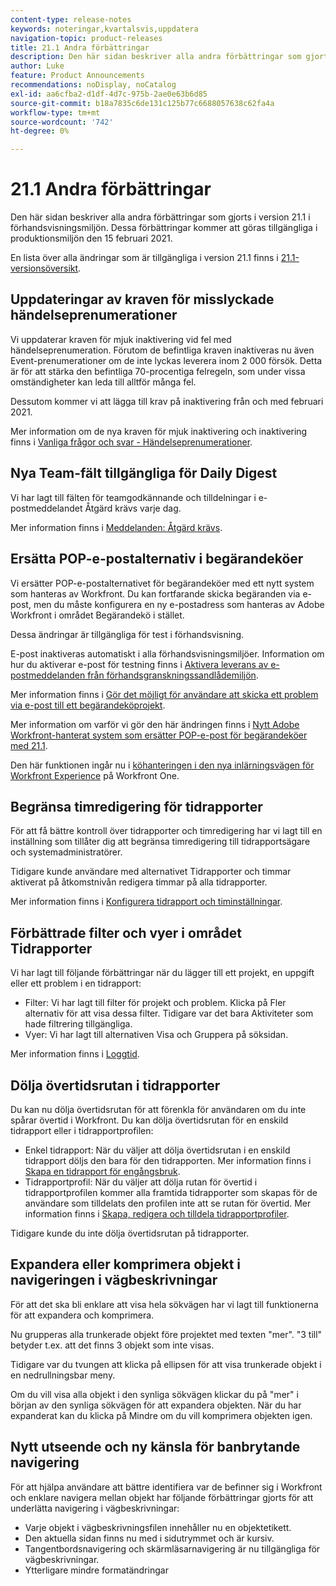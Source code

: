 ```yaml
---
content-type: release-notes
keywords: noteringar,kvartalsvis,uppdatera
navigation-topic: product-releases
title: 21.1 Andra förbättringar
description: Den här sidan beskriver alla andra förbättringar som gjorts i version 21.1 i förhandsvisningsmiljön. Dessa förbättringar kommer att göras tillgängliga i produktionsmiljön den 15 februari 2021.
author: Luke
feature: Product Announcements
recommendations: noDisplay, noCatalog
exl-id: aa6cfba2-d1df-4d7c-975b-2ae0e63b6d85
source-git-commit: b18a7835c6de131c125b77c6688057638c62fa4a
workflow-type: tm+mt
source-wordcount: '742'
ht-degree: 0%

---
```


# 21.1 Andra förbättringar

Den här sidan beskriver alla andra förbättringar som gjorts i version 21.1 i förhandsvisningsmiljön. Dessa förbättringar kommer att göras tillgängliga i produktionsmiljön den 15 februari 2021.

En lista över alla ändringar som är tillgängliga i version 21.1 finns i [21.1-versionsöversikt](../../../product-announcements/product-releases/21.1-release-activity/21-1-release-overview.md).

## Uppdateringar av kraven för misslyckade händelseprenumerationer

Vi uppdaterar kraven för mjuk inaktivering vid fel med händelseprenumeration. Förutom de befintliga kraven inaktiveras nu även Event-prenumerationer om de inte lyckas leverera inom 2 000 försök. Detta är för att stärka den befintliga 70-procentiga felregeln, som under vissa omständigheter kan leda till alltför många fel.

Dessutom kommer vi att lägga till krav på inaktivering från och med februari 2021.

Mer information om de nya kraven för mjuk inaktivering och inaktivering finns i [Vanliga frågor och svar - Händelseprenumerationer](../../../wf-api/general/event-subs-faq.md).

## Nya Team-fält tillgängliga för Daily Digest

Vi har lagt till fälten för teamgodkännande och tilldelningar i e-postmeddelandet Åtgärd krävs varje dag.

Mer information finns i [Meddelanden: Åtgärd krävs](../../../workfront-basics/using-notifications/notifications-action-needed.md).

## Ersätta POP-e-postalternativ i begärandeköer

Vi ersätter POP-e-postalternativet för begärandeköer med ett nytt system som hanteras av Workfront. Du kan fortfarande skicka begäranden via e-post, men du måste konfigurera en ny e-postadress som hanteras av Adobe Workfront i området Begärandekö i stället.

Dessa ändringar är tillgängliga för test i förhandsvisning.

E-post inaktiveras automatiskt i alla förhandsvisningsmiljöer. Information om hur du aktiverar e-post för testning finns i [Aktivera leverans av e-postmeddelanden från förhandsgranskningssandlådemiljön](../../../workfront-basics/using-notifications/enable-delivery-emails-from-preview-sandbox-environment.md).

Mer information finns i [Gör det möjligt för användare att skicka ett problem via e-post till ett begärandeköprojekt](/help/quicksilver/manage-work/requests/create-requests/enable-email-issues-into-projects.md).

Mer information om varför vi gör den här ändringen finns i [Nytt Adobe Workfront-hanterat system som ersätter POP-e-post för begärandeköer med 21.1](../../../product-announcements/announcements/announcement-archive/pop-removal-request-queue.md).

Den här funktionen ingår nu i [köhanteringen i den nya inlärningsvägen för Workfront Experience](https://experienceleague.adobe.com/en/docs/workfront-learn/tutorials-workfront/home) på Workfront One.

## Begränsa timredigering för tidrapporter

För att få bättre kontroll över tidrapporter och timredigering har vi lagt till en inställning som tillåter dig att begränsa timredigering till tidrapportsägare och systemadministratörer.

Tidigare kunde användare med alternativet Tidrapporter och timmar aktiverat på åtkomstnivån redigera timmar på alla tidrapporter.

Mer information finns i [Konfigurera tidrapport och timinställningar](../../../administration-and-setup/set-up-workfront/configure-timesheets-schedules/timesheet-and-hour-preferences.md).

## Förbättrade filter och vyer i området Tidrapporter

Vi har lagt till följande förbättringar när du lägger till ett projekt, en uppgift eller ett problem i en tidrapport:

* Filter: Vi har lagt till filter för projekt och problem. Klicka på Fler alternativ för att visa dessa filter. Tidigare var det bara Aktiviteter som hade filtrering tillgängliga.
* Vyer: Vi har lagt till alternativen Visa och Gruppera på söksidan.

Mer information finns i [Loggtid](../../../timesheets/create-and-manage-timesheets/log-time.md).

## Dölja övertidsrutan i tidrapporter

Du kan nu dölja övertidsrutan för att förenkla för användaren om du inte spårar övertid i Workfront. Du kan dölja övertidsrutan för en enskild tidrapport eller i tidrapportprofilen:

* Enkel tidrapport: När du väljer att dölja övertidsrutan i en enskild tidrapport döljs den bara för den tidrapporten. Mer information finns i [Skapa en tidrapport för engångsbruk](../../../timesheets/create-and-manage-timesheets/create-tmshts.md).
* Tidrapportprofil: När du väljer att dölja rutan för övertid i tidrapportprofilen kommer alla framtida tidrapporter som skapas för de användare som tilldelats den profilen inte att se rutan för övertid. Mer information finns i [Skapa, redigera och tilldela tidrapportprofiler](../../../timesheets/create-and-manage-timesheets/create-timesheet-profiles.md).

Tidigare kunde du inte dölja övertidsrutan på tidrapporter.

## Expandera eller komprimera objekt i navigeringen i vägbeskrivningar

För att det ska bli enklare att visa hela sökvägen har vi lagt till funktionerna för att expandera och komprimera.

Nu grupperas alla trunkerade objekt före projektet med texten &quot;mer&quot;. &quot;3 till&quot; betyder t.ex. att det finns 3 objekt som inte visas.

Tidigare var du tvungen att klicka på ellipsen för att visa trunkerade objekt i en nedrullningsbar meny.

Om du vill visa alla objekt i den synliga sökvägen klickar du på &quot;mer&quot; i början av den synliga sökvägen för att expandera objekten. När du har expanderat kan du klicka på Mindre om du vill komprimera objekten igen.

## Nytt utseende och ny känsla för banbrytande navigering

För att hjälpa användare att bättre identifiera var de befinner sig i Workfront och enklare navigera mellan objekt har följande förbättringar gjorts för att underlätta navigering i vägbeskrivningar:

* Varje objekt i vägbeskrivningsfilen innehåller nu en objektetikett.
* Den aktuella sidan finns nu med i sidutrymmet och är kursiv.
* Tangentbordsnavigering och skärmläsarnavigering är nu tillgängliga för vägbeskrivningar.
* Ytterligare mindre formatändringar

